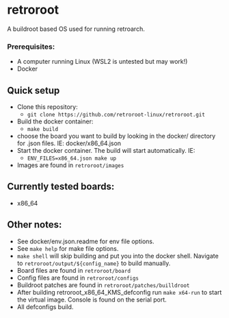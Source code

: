 # retroroot

A buildroot based OS used for running retroarch.

### Prerequisites:
  - A computer running Linux (WSL2 is untested but may work!)
  - Docker

## Quick setup
  - Clone this repository:
    - `git clone https://github.com/retroroot-linux/retroroot.git`
  - Build the docker container:
    - `make build`
 - choose the board you want to build by looking in the docker/ directory for .json files. IE: docker/x86_64.json
 - Start the docker container. The build will start automatically. IE:
   - `ENV_FILES=x86_64.json make up`
 - Images are found in `retroroot/images`

## Currently tested boards:
  - x86_64

## Other notes:
  - See docker/env.json.readme for env file options.
  - See `make help` for make file options.
  - `make shell` will skip building and put you into the docker shell. Navigate to `retroroot/output/${config_name}` to build manually.
  - Board files are found in `retroroot/board`
  - Config files are found in `retroroot/configs`
  - Buildroot patches are found in `retroroot/patches/builldroot`
  - After building retroroot_x86_64_KMS_defconfig run `make x64-run` to start the virtual image. Console is found on the serial port.
  - All defconfigs build.
